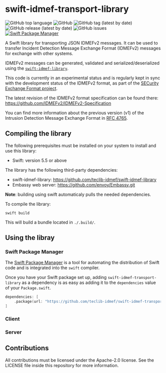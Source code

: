 # swift-idmef-transport-library

![GitHub top language](https://img.shields.io/github/languages/top/teclib-idmef/swift-idmef-transport-library) 
![GitHub](https://img.shields.io/github/license/teclib-idmef/swift-idmef-transport-library) 
![GitHub tag (latest by date)](https://img.shields.io/github/v/tag/teclib-idmef/swift-idmef-transport-library) 
![GitHub release (latest by date)](https://img.shields.io/github/v/release/teclib-idmef/swift-idmef-transport-library) 
![GitHub issues](https://img.shields.io/github/issues/teclib-idmef/swift-idmef-transport-library)
[![Swift Package Manager](https://img.shields.io/badge/Swift_Package_Manager-compatible-orange?style=flat-square)](https://img.shields.io/badge/Swift_Package_Manager-compatible-orange?style=flat-square)

A Swift library for transporting JSON IDMEFv2 messages. It can be used to transfer Incident Detection Message Exchange Format (IDMEFv2) messages for exchange with other systems.

IDMEFv2 messages can be generated, validated and serialized/deserialized using the [`swift-idmef-library`](https://github.com/teclib-idmef/swift-idmef-library).

This code is currently in an experimental status and is regularly kept in sync with the development status of the IDMEFv2 format, as part of the [SECurity Exchange Format project](https://www.secef.net/).

The latest revision of the IDMEFv2 format specification can be found there: https://github.com/IDMEFv2/IDMEFv2-Specification

You can find more information about the previous version (v1) of the Intrusion Detection Message Exchange Format in [RFC 4765](https://tools.ietf.org/html/rfc4765).

## Compiling the library

The following prerequisites must be installed on your system to install and use this library:

* Swift: version 5.5 or above

The library has the following third-party dependencies:

* swift-idmef-library: https://github.com/teclib-idmef/swift-idmef-library
* Embassy web server: https://github.com/envoy/Embassy.git

**Note**: building using swift automaticaly pulls the needed dependencies.

To compile the library:

``` shell
swift build
``` 

This will build a bundle located in `./.build/`.

## Using the libray

### Swift Package Manager

The [Swift Package Manager](https://swift.org/package-manager/) is a tool for automating the distribution of Swift code and is integrated into the `swift` compiler. 

Once you have your Swift package set up, adding `swift-idmef-transport-library` as a dependency is as easy as adding it to the `dependencies` value of your `Package.swift`.

```swift
dependencies: [
    .package(url: "https://github.com/teclib-idmef/swift-idmef-transport-library.git", .upToNextMajor(from: "1.0.1"))
]
```

### Client

### Server

## Contributions

All contributions must be licensed under the Apache-2.0 license. See the LICENSE file inside this repository for more information.